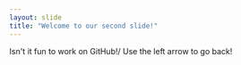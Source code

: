 ```yaml
---
layout: slide
title: "Welcome to our second slide!"
---
```

Isn't it fun to work on GitHub!/
Use the left arrow to go back!
